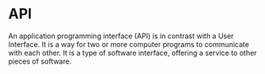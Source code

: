 # API
An application programming interface (API) is in contrast with a User Interface. It is a way for two or more computer programs to communicate with each other. It is a type of software interface, offering a service to other pieces of software.
